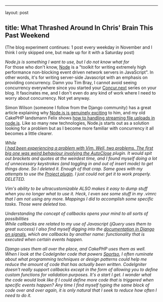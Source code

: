 <hr />

<p>layout: post</p>

<h2>title: What Thrashed Around In Chris' Brain This Past Weekend</h2>

<p>(The blog experiment continues: 1 post every weekday in November and I think I only skipped one, but made up for it with a Saturday post)</p>

<p>
<i>Node.js is something I want to use, but I do not know what for</i><br />
For those who don't know, <a href="http://nodejs.org/">Node</a> is a "toolkit for writing extremely high performance non-blocking event driven network servers in JavaScript".  In other words, it's for writing server-side Javascript with an emphasis on providing concurrency.  Damn you Tim Bray, I cannot avoid seeing concurrency everywhere since you started your <a href="http://www.tbray.org/ongoing/When/200x/2009/09/27/Concur-dot-next">Concur.next</a> series on your blog.  It fascinates me, and I don't even do any kind of work where I need to worry about concurrency.  Not yet anyway.
</p>

<p>
Simon Wilson (someone I follow from the Django community) has a great article explaining why <a href="http://simonwillison.net/2009/Nov/23/node/">Node.js is genuinely exciting</a> to him, and my old CakePHP landsmann Felix shows <a href="http://debuggable.com/posts/streaming-file-uploads-with-node-js:4ac094b2-b6c8-4a7f-bd07-28accbdd56cb">how to handling streaming file uploads in node.js</a>.  Like so many new technologies, Node.js starts out as a solution looking for a problem but as I become more familiar with concurrency it all becomes a little clearer.
</p>

<p>
<i>While <a href='http://www.vim/org">Vim</a> is awesome, don't put up with any crap from it</i><br />
I had been experiencing a problem with Vim.  Well, two problems.  The first big one was weird behaviour involving the <a href="http://www.vim.org/scripts/script.php?script_id=1849">AutoClose</a> plugin.  It would spit out brackets and quotes at the weirdest time, and I found myself doing a lot of unnecessary keystrokes (and toggling in and out of insert mode) to get things done.  So I deleted it.  Enough of that crap.  Same goes with my attempts to use the <a href="http://www.vim.org/scripts/script.php?script_id=69">Project plugin</a>.  I just could not get it to work properly.  DELETED.
</p>

<p>
Vim's ability to be ultracustomizable ALSO makes it easy to dump stuff when you no longer what to use it.  Heck, I even see some stuff in my .vimrc that I am not using any more.  Mappings I did to accomplish some specific tasks.  Those were deleted too.
</p>

<p>
<i>Understanding the concept of callbacks opens your mind to all sorts of possibilities</i><br />
While callbacks are related to my use of Javascript (jQuery uses them to great success) I also find myself digging into the <a href="http://docs.djangoproject.com/en/dev/topics/signals/">documentation in Django on signals</a>, which are callbacks by another name:  functionality that is executed when certain events happen.</p>

<p>Django uses them all over the place, and CakePHP uses them as well.  When I look at the CodeIgniter code that powers <a href="http://www.sportso.com">Sportso</a>, I often ruminate about what programming techniques or design patterns could help me reduce the amount of code that has actually been written.  CodeIgniter doesn't really support callbacks except in the form of allowing you to define custom functions for validation purposes.  It's a start I get.  I wonder what the code would look like if I could define more code that is triggered when specific events happen?  Any time I find myself typing the same block of code over and over again, it is only natural that I seek to reduce how often I need to do it.  
</p>
